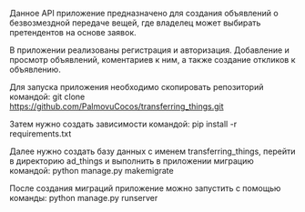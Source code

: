Данное API приложение предназначено для создания объявлений 
о безвозмездной передаче вещей,  где владелец может выбирать 
претендентов на основе заявок. 

В приложении реализованы регистрация и авторизация. Добавление
 и просмотр объявлений, коментариев к ним, а также создание 
откликов к объявлению.

Для запуска приложения необходимо скопировать репозиторий
командой:
git clone https://github.com/PalmovuCocos/transferring_things.git

Затем нужно создать зависимости командой:
pip install -r requirements.txt

Далее нужно создать базу данных с именем transferring_things,
перейти в директорию ad_things и
выполнить в приложении миграцию командой:
python manage.py makemigrate

После создания миграций приложение можно запустить с помощью команды:
python manage.py runserver